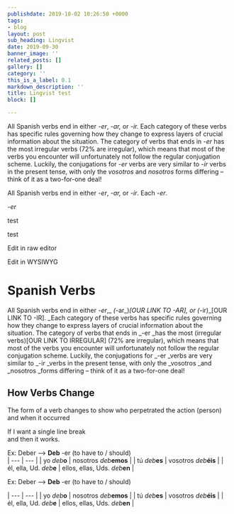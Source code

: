```yaml
---
publishdate: 2019-10-02 10:26:50 +0000
tags:
- blog
layout: post
sub_heading: Lingvist
date: 2019-09-30
banner_image: ''
related_posts: []
gallery: []
category: ''
this_is_a_label: 0.1
markdown_description: ''
title: Lingvist test
block: []

---
```

All Spanish verbs end in either _-er_, _-ar,_ or _-ir._ Each category of these verbs has specific rules governing how they change to express layers of crucial information about the situation. The category of verbs that ends in _-er_ has the most irregular verbs  (72% are irregular), which means that most of the verbs you encounter will unfortunately not follow the regular conjugation scheme. Luckily, the conjugations for _-er_ verbs are very similar to _-ir_ verbs in the present tense, with only the _vosotros_ and _nosotros_ forms differing – think of it as a two-for-one deal!

All Spanish verbs end in either -_er_, _-ar,_ or _-ir_.
Each -_er_.

\-_er_

test

test

Edit in raw editor

Edit in WYSIWYG

# Spanish Verbs

All Spanish verbs end in either _-er_,_ _(_-ar_)_\[OUR LINK TO -AR\], or (_-ir)_\[OUR LINK TO -IR\]. _Each category of these verbs has specific rules governing how they change to express layers of crucial information about the situation. The category of verbs that ends in _-er _has the most (irregular verbs)\[OUR LINK TO IRREGULAR\] (72% are irregular), which means that most of the verbs you encounter will unfortunately not follow the regular conjugation scheme. Luckily, the conjugations for _-er _verbs are very similar to _-ir _verbs in the present tense, with only the _vosotros _and _nosotros _forms differing – think of it as a two-for-one deal!

## How Verbs Change

The form of a verb changes to show who perpetrated the action (person) and when it occurred

If I want a single line break  
and then it works.

Ex: Deber --> **Deb** -er (to have to / should)  
| --- | --- |
| yo _deb_**o** | nosotros _deb_**emos** |
| tú _deb_**es** | vosotros _deb_**éis** |
| él, ella, Ud. _deb_**e** | ellos, ellas, Uds. _deb_**en** |

Ex: Deber --> **Deb** -er (to have to / should)

| --- | --- |
| yo _deb_**o** | nosotros _deb_**emos** |
| tú _deb_**es** | vosotros _deb_**éis** |
| él, ella, Ud. _deb_**e** | ellos, ellas, Uds. _deb_**en** |


